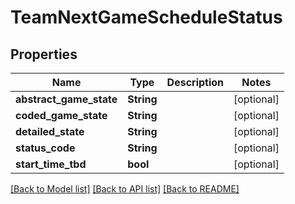 # TeamNextGameScheduleStatus

## Properties

Name | Type | Description | Notes
------------ | ------------- | ------------- | -------------
**abstract_game_state** | **String** |  | [optional] 
**coded_game_state** | **String** |  | [optional] 
**detailed_state** | **String** |  | [optional] 
**status_code** | **String** |  | [optional] 
**start_time_tbd** | **bool** |  | [optional] 

[[Back to Model list]](../README.md#documentation-for-models) [[Back to API list]](../README.md#documentation-for-api-endpoints) [[Back to README]](../README.md)


